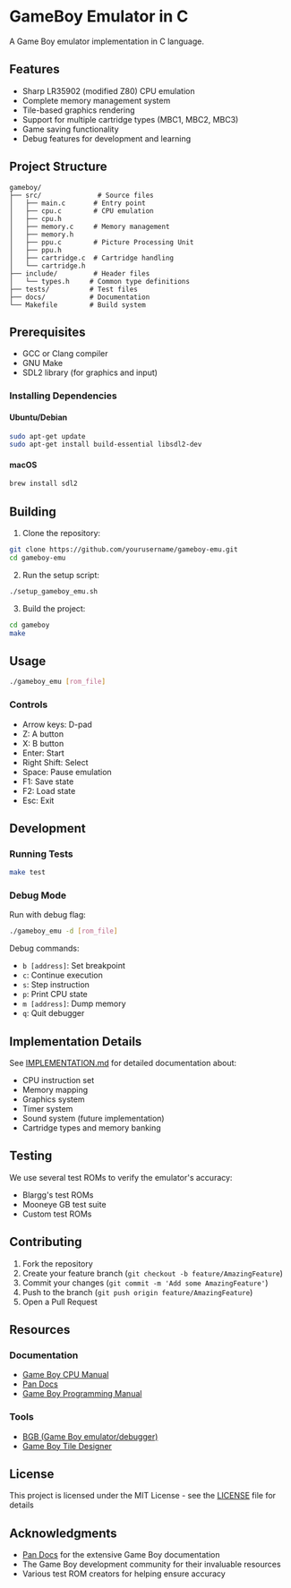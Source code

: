 # GameBoy Emulator in C

A Game Boy emulator implementation in C language. 

## Features

- Sharp LR35902 (modified Z80) CPU emulation
- Complete memory management system
- Tile-based graphics rendering
- Support for multiple cartridge types (MBC1, MBC2, MBC3)
- Game saving functionality
- Debug features for development and learning

## Project Structure

```
gameboy/
├── src/              # Source files
│   ├── main.c       # Entry point
│   ├── cpu.c        # CPU emulation
│   ├── cpu.h
│   ├── memory.c     # Memory management
│   ├── memory.h
│   ├── ppu.c        # Picture Processing Unit
│   ├── ppu.h
│   ├── cartridge.c  # Cartridge handling
│   └── cartridge.h
├── include/         # Header files
│   └── types.h     # Common type definitions
├── tests/          # Test files
├── docs/           # Documentation
└── Makefile        # Build system
```

## Prerequisites

- GCC or Clang compiler
- GNU Make
- SDL2 library (for graphics and input)

### Installing Dependencies

#### Ubuntu/Debian
```bash
sudo apt-get update
sudo apt-get install build-essential libsdl2-dev
```

#### macOS
```bash
brew install sdl2
```

## Building

1. Clone the repository:
```bash
git clone https://github.com/yourusername/gameboy-emu.git
cd gameboy-emu
```

2. Run the setup script:
```bash
./setup_gameboy_emu.sh
```

3. Build the project:
```bash
cd gameboy
make
```

## Usage

```bash
./gameboy_emu [rom_file]
```

### Controls

- Arrow keys: D-pad
- Z: A button
- X: B button
- Enter: Start
- Right Shift: Select
- Space: Pause emulation
- F1: Save state
- F2: Load state
- Esc: Exit

## Development

### Running Tests

```bash
make test
```

### Debug Mode

Run with debug flag:
```bash
./gameboy_emu -d [rom_file]
```

Debug commands:
- `b [address]`: Set breakpoint
- `c`: Continue execution
- `s`: Step instruction
- `p`: Print CPU state
- `m [address]`: Dump memory
- `q`: Quit debugger

## Implementation Details

See [IMPLEMENTATION.md](docs/IMPLEMENTATION.md) for detailed documentation about:
- CPU instruction set
- Memory mapping
- Graphics system
- Timer system
- Sound system (future implementation)
- Cartridge types and memory banking

## Testing

We use several test ROMs to verify the emulator's accuracy:
- Blargg's test ROMs
- Mooneye GB test suite
- Custom test ROMs

## Contributing

1. Fork the repository
2. Create your feature branch (`git checkout -b feature/AmazingFeature`)
3. Commit your changes (`git commit -m 'Add some AmazingFeature'`)
4. Push to the branch (`git push origin feature/AmazingFeature`)
5. Open a Pull Request

## Resources

### Documentation
- [Game Boy CPU Manual](http://marc.rawer.de/Gameboy/Docs/GBCPUman.pdf)
- [Pan Docs](https://gbdev.io/pandocs/)
- [Game Boy Programming Manual](https://archive.org/details/GameBoyProgManVer1.1)

### Tools
- [BGB (Game Boy emulator/debugger)](http://bgb.bircd.org/)
- [Game Boy Tile Designer](http://www.devrs.com/gb/hmgd/gbtd.html)

## License

This project is licensed under the MIT License - see the [LICENSE](LICENSE) file for details

## Acknowledgments

- [Pan Docs](https://gbdev.io/pandocs/) for the extensive Game Boy documentation
- The Game Boy development community for their invaluable resources
- Various test ROM creators for helping ensure accuracy
